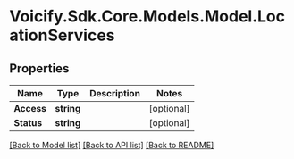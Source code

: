 # Voicify.Sdk.Core.Models.Model.LocationServices
## Properties

Name | Type | Description | Notes
------------ | ------------- | ------------- | -------------
**Access** | **string** |  | [optional] 
**Status** | **string** |  | [optional] 

[[Back to Model list]](../README.md#documentation-for-models) [[Back to API list]](../README.md#documentation-for-api-endpoints) [[Back to README]](../README.md)

